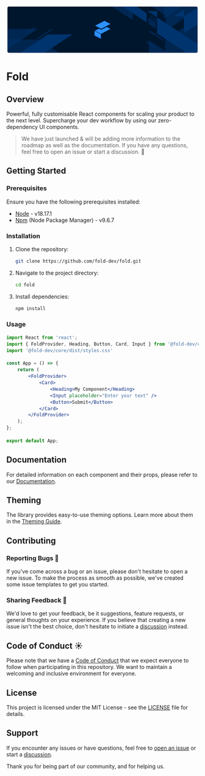 ![Fold](./github.png)

# Fold

## Overview

Powerful, fully customisable React components for scaling your product to the next level. Supercharge your dev workflow by using our zero-dependency UI components.

> We have just launched & will be adding more information to the roadmap as well as the documentation. If you have any questions, feel free to open an issue or start a discussion. 🚀 

## Getting Started

### Prerequisites

Ensure you have the following prerequisites installed:

- [Node](https://nodejs.org/) - v18.17.1
- [Npm](https://www.npmjs.com/) (Node Package Manager) - v9.6.7

### Installation

1. Clone the repository:

   ```bash
   git clone https://github.com/fold-dev/fold.git
   ```

2. Navigate to the project directory:

   ```bash
   cd fold
   ```

3. Install dependencies:

   ```bash
   npm install
   ```

### Usage

```jsx
import React from 'react';
import { FoldProvider, Heading, Button, Card, Input } from '@fold-dev/core';
import '@fold-dev/core/dist/styles.css'

const App = () => {
    return (
        <FoldProvider>
            <Card>
                <Heading>My Component</Heading>
                <Input placeholder="Enter your text" />
                <Button>Submit</Button>
            </Card>
        </FoldProvider>
    );
};

export default App;
```

## Documentation

For detailed information on each component and their props, please refer to our [Documentation](https://www.fold.dev/docs).

## Theming

The library provides easy-to-use theming options. Learn more about them in the [Theming Guide](https://www.fold.dev/docs/theming).

## Contributing

### Reporting Bugs 🐞
If you've come across a bug or an issue, please don't hesitate to open a new issue. To make the process as smooth as possible, we've created some issue templates to get you started.

### Sharing Feedback 📢
We'd love to get your feedback, be it suggestions, feature requests, or general thoughts on your experience. If you believe that creating a new issue isn't the best choice, don't hesitate to initiate a [discussion](https://github.com/fold-dev/fold/discussions) instead.

## Code of Conduct ☀️
Please note that we have a [Code of Conduct](CODE_OF_CONDUCT.md) that we expect everyone to follow when participating in this repository. We want to maintain a welcoming and inclusive environment for everyone.

## License

This project is licensed under the MIT License - see the [LICENSE](./LICENSE) file for details.

## Support

If you encounter any issues or have questions, feel free to [open an issue](https://github.com/fold-dev/fold/issues) or start a [discussion](https://github.com/fold-dev/fold/discussions).

Thank you for being part of our community, and for helping us.
